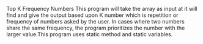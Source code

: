Top K Frequency Numbers
This program will take the array as input at it will find and give the output based upon K number which is repetition or frequency of numbers asked by the user. In cases where two numbers share the same frequency, the program prioritizes the number with the larger value.This program uses static method and static variables. 
